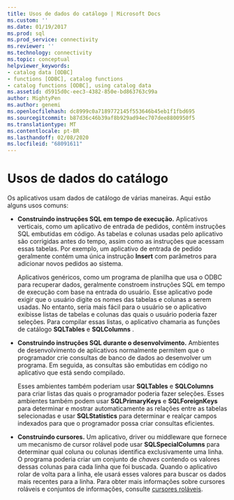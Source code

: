 ```yaml
---
title: Usos de dados do catálogo | Microsoft Docs
ms.custom: ''
ms.date: 01/19/2017
ms.prod: sql
ms.prod_service: connectivity
ms.reviewer: ''
ms.technology: connectivity
ms.topic: conceptual
helpviewer_keywords:
- catalog data [ODBC]
- functions [ODBC], catalog functions
- catalog functions [ODBC], using catalog data
ms.assetid: d5915d0c-eec3-4382-850e-bd863763c99a
author: MightyPen
ms.author: genemi
ms.openlocfilehash: dc8999c0a7189772145f553646b45eb1f1fbd695
ms.sourcegitcommit: b87d36c46b39af8b929ad94ec707dee8800950f5
ms.translationtype: MT
ms.contentlocale: pt-BR
ms.lasthandoff: 02/08/2020
ms.locfileid: "68091611"
---
```

# <a name="uses-of-catalog-data"></a>Usos de dados do catálogo
Os aplicativos usam dados de catálogo de várias maneiras. Aqui estão alguns usos comuns:  
  
-   **Construindo instruções SQL em tempo de execução.** Aplicativos verticais, como um aplicativo de entrada de pedidos, contêm instruções SQL embutidas em código. As tabelas e colunas usadas pelo aplicativo são corrigidas antes do tempo, assim como as instruções que acessam essas tabelas. Por exemplo, um aplicativo de entrada de pedido geralmente contém uma única instrução **Insert** com parâmetros para adicionar novos pedidos ao sistema.  
  
     Aplicativos genéricos, como um programa de planilha que usa o ODBC para recuperar dados, geralmente constroem instruções SQL em tempo de execução com base na entrada do usuário. Esse aplicativo pode exigir que o usuário digite os nomes das tabelas e colunas a serem usadas. No entanto, seria mais fácil para o usuário se o aplicativo exibisse listas de tabelas e colunas das quais o usuário poderia fazer seleções. Para compilar essas listas, o aplicativo chamaria as funções de catálogo **SQLTables** e **SQLColumns** .  
  
-   **Construindo instruções SQL durante o desenvolvimento.** Ambientes de desenvolvimento de aplicativos normalmente permitem que o programador crie consultas de banco de dados ao desenvolver um programa. Em seguida, as consultas são embutidas em código no aplicativo que está sendo compilado.  
  
     Esses ambientes também poderiam usar **SQLTables** e **SQLColumns** para criar listas das quais o programador poderia fazer seleções. Esses ambientes também podem usar **SQLPrimaryKeys** e **SQLForeignKeys** para determinar e mostrar automaticamente as relações entre as tabelas selecionadas e usar **SQLStatistics** para determinar e realçar campos indexados para que o programador possa criar consultas eficientes.  
  
-   **Construindo cursores.** Um aplicativo, driver ou middleware que fornece um mecanismo de cursor rolável pode usar **SQLSpecialColumns** para determinar qual coluna ou colunas identifica exclusivamente uma linha. O programa poderia criar um conjunto de *chaves* contendo os valores dessas colunas para cada linha que foi buscada. Quando o aplicativo rolar de volta para a linha, ele usará esses valores para buscar os dados mais recentes para a linha. Para obter mais informações sobre cursores roláveis e conjuntos de informações, consulte [cursores roláveis](../../../odbc/reference/develop-app/scrollable-cursors.md).
